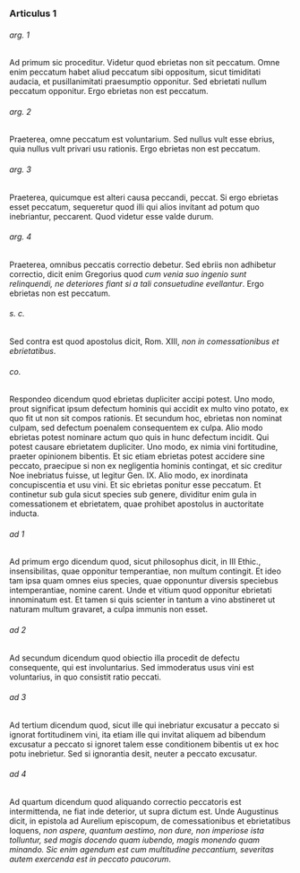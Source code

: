 ### Articulus 1

###### arg. 1
Ad primum sic proceditur. Videtur quod ebrietas non sit peccatum. Omne enim peccatum habet aliud peccatum sibi oppositum, sicut timiditati audacia, et pusillanimitati praesumptio opponitur. Sed ebrietati nullum peccatum opponitur. Ergo ebrietas non est peccatum.

###### arg. 2
Praeterea, omne peccatum est voluntarium. Sed nullus vult esse ebrius, quia nullus vult privari usu rationis. Ergo ebrietas non est peccatum.

###### arg. 3
Praeterea, quicumque est alteri causa peccandi, peccat. Si ergo ebrietas esset peccatum, sequeretur quod illi qui alios invitant ad potum quo inebriantur, peccarent. Quod videtur esse valde durum.

###### arg. 4
Praeterea, omnibus peccatis correctio debetur. Sed ebriis non adhibetur correctio, dicit enim Gregorius quod *cum venia suo ingenio sunt relinquendi, ne deteriores fiant si a tali consuetudine evellantur*. Ergo ebrietas non est peccatum.

###### s. c.
Sed contra est quod apostolus dicit, Rom. XIII, *non in comessationibus et ebrietatibus*.

###### co.
Respondeo dicendum quod ebrietas dupliciter accipi potest. Uno modo, prout significat ipsum defectum hominis qui accidit ex multo vino potato, ex quo fit ut non sit compos rationis. Et secundum hoc, ebrietas non nominat culpam, sed defectum poenalem consequentem ex culpa. Alio modo ebrietas potest nominare actum quo quis in hunc defectum incidit. Qui potest causare ebrietatem dupliciter. Uno modo, ex nimia vini fortitudine, praeter opinionem bibentis. Et sic etiam ebrietas potest accidere sine peccato, praecipue si non ex negligentia hominis contingat, et sic creditur Noe inebriatus fuisse, ut legitur Gen. IX. Alio modo, ex inordinata concupiscentia et usu vini. Et sic ebrietas ponitur esse peccatum. Et continetur sub gula sicut species sub genere, dividitur enim gula in comessationem et ebrietatem, quae prohibet apostolus in auctoritate inducta.

###### ad 1
Ad primum ergo dicendum quod, sicut philosophus dicit, in III Ethic., insensibilitas, quae opponitur temperantiae, non multum contingit. Et ideo tam ipsa quam omnes eius species, quae opponuntur diversis speciebus intemperantiae, nomine carent. Unde et vitium quod opponitur ebrietati innominatum est. Et tamen si quis scienter in tantum a vino abstineret ut naturam multum gravaret, a culpa immunis non esset.

###### ad 2
Ad secundum dicendum quod obiectio illa procedit de defectu consequente, qui est involuntarius. Sed immoderatus usus vini est voluntarius, in quo consistit ratio peccati.

###### ad 3
Ad tertium dicendum quod, sicut ille qui inebriatur excusatur a peccato si ignorat fortitudinem vini, ita etiam ille qui invitat aliquem ad bibendum excusatur a peccato si ignoret talem esse conditionem bibentis ut ex hoc potu inebrietur. Sed si ignorantia desit, neuter a peccato excusatur.

###### ad 4
Ad quartum dicendum quod aliquando correctio peccatoris est intermittenda, ne fiat inde deterior, ut supra dictum est. Unde Augustinus dicit, in epistola ad Aurelium episcopum, de comessationibus et ebrietatibus loquens, *non aspere, quantum aestimo, non dure, non imperiose ista tolluntur, sed magis docendo quam iubendo, magis monendo quam minando. Sic enim agendum est cum multitudine peccantium, severitas autem exercenda est in peccato paucorum*.

